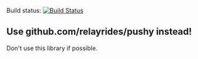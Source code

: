 Build status: [![Build Status](https://travis-ci.org/flozano/java-apns.png)](https://travis-ci.org/flozano/java-apns)

Use github.com/relayrides/pushy instead!
----------------------------------------

Don't use this library if possible.
